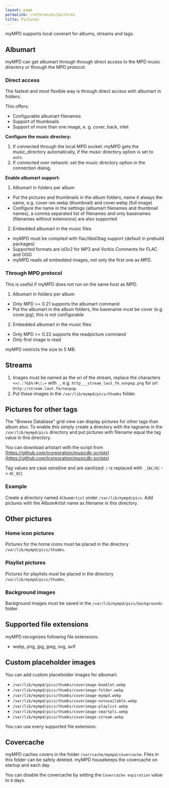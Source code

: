 ```yaml
---
layout: page
permalink: /references/pictures
title: Pictures
---
```


myMPD supports local coverart for albums, streams and tags.

## Albumart

myMPD can get albumart through through direct access to the MPD music directory or through the MPD protocol.

### Direct access

The fastest and most flexible way is through direct access with albumart in folders.

This offers:

- Configurable albumart filenames
- Support of thumbnails
- Support of more than one image, e. g. cover, back, inlet

**Configure the music directory:**

1. If connected through the local MPD socket: myMPD gets the music_directory automatically, if the music directory option is set to `auto`.
2. If connected over network: set the music directory option in the connection dialog.

**Enable albumart support:**

1. Albumart in folders per album
  - Put the pictures and thumbnails in the album folders, name it always the same, e.g. cover-sm.webp (thumbnail) and cover.webp (full image)
  - Configure the name in the settings (albumart filenames and thumbnail names), a comma separated list of filenames and only basenames (filenames without extensions) are also supported
2. Embedded albumart in the music files
  - myMPD must be compiled with flac/libid3tag support (default in prebuild packages)
  - Supported formats are id3v2 for MP3 and Vorbis Comments for FLAC and OGG
  - myMPD reads all embedded images, not only the first one as MPD.

### Through MPD protocol

This is useful if myMPD does not run on the same host as MPD.

1. Albumart in folders per album
  - Only MPD >= 0.21 supports the albumart command
  - Put the albumart in the album folders, the basename must be cover (e.g. cover.jpg), this is not configurable
2. Embedded albumart in the music files
  - Only MPD >= 0.22 supports the readpicture command
  - Only first image is read

myMPD restricts the size to 5 MB.

## Streams

1. Images must be named as the uri of the stream, replace the characters `<>/.:?&$%!#\|;=` with `_`, e.g. `http___stream_laut_fm_nonpop.png` for uri `http://stream.laut.fm/nonpop`.
2. Put these images in the `/var/lib/mympd/pics/thumbs` folder.

## Pictures for other tags

The "Browse Database" grid view can display pictures for other tags than album also. To enable this simply create a directory with the tagname in the `/var/lib/mympd/pics` directory and put pictures with filename equal the tag value in this directory.

You can download artistart with the script from [https://github.com/jcorporation/musicdb-scripts](https://github.com/jcorporation/musicdb-scripts)

Tag values are case sensitive and are sanitized: `/` is replaced with `_` (`AC/DC` -> `AC_DC`)

### Example

Create a directory named `AlbumArtist` under `/var/lib/mympd/pics`. Add pictures with the AlbumArtist name as filename in this directory.

## Other pictures

### Home icon pictures

Pictures for the home icons must be placed in the directory `/var/lib/mympd/pics/thumbs`.

### Playlist pictures

Pictures for playlists must be placed in the directory `/var/lib/mympd/pics/thumbs`.

### Background images

Background images must be saved in the `/var/lib/mympd/pics/backgrounds` folder.

## Supported file extensions

myMPD recognizes following file extensions:

- webp, png, jpg, jpeg, svg, avif

## Custom placeholder images

You can add custom placeholder images for albumart.

- `/var/lib/mympd/pics/thumbs/coverimage-booklet.webp`
- `/var/lib/mympd/pics/thumbs/coverimage-folder.webp`
- `/var/lib/mympd/pics/thumbs/coverimage-mympd.webp`
- `/var/lib/mympd/pics/thumbs/coverimage-notavailable.webp`
- `/var/lib/mympd/pics/thumbs/coverimage-playlist.webp`
- `/var/lib/mympd/pics/thumbs/coverimage-smartpls.webp`
- `/var/lib/mympd/pics/thumbs/coverimage-stream.webp`

You can use every supported file extension.

## Covercache

myMPD caches covers in the folder `/var/cache/mympd/covercache`. Files in this folder can be safely deleted. myMPD housekeeps the covercache on startup and each day.

You can disable the covercache by setting the `Covercache expiration` value to `0` days.
